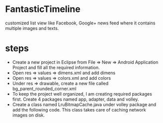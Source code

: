 # FantasticTimeline
customized list view like Facebook, Google+ news feed where it contains multiple images and texts.

# steps
- Create a new project in Eclipse from File ⇒ New ⇒ Android Application Project and fill all the required information.
- Open res ⇒ values ⇒ dimens.xml and add dimens
- Open res ⇒ values ⇒ colors.xml and add colors
- Under res ⇒ drawable, create a new file called bg_parent_rounded_corner.xml 
- To keep the project well organized, I am creating required packages first. Create 4 packages named app, adapter, data and volley. 
- Create a class named LruBitmapCache.java under volley package and add the following code. This class takes care of caching network images on disk.
